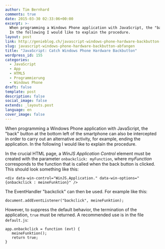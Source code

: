 ```yaml
---
author: Tim Bernhard
comments: true
date: 2015-03-30 02:33:06+00:00
excerpt: >-
  When programming a Windows Phone application with JavaScript, the "back" button at the bottom left of the smartphone can also be intercepted in order to carry out an alternative activity, for example, ending the application.
  In the following I would like to explain the procedure.
layout: post
link: http://genieblog.ch/javascript-windows-phone-hardware-backbutton-abfangen/
slug: javascript-windows-phone-hardware-backbutton-abfangen
title: "JavaScript: Catch Windows Phone Hardware Backbutton"
wordpress_id: 155
categories:
  - JavaScript
  - App 
  - HTML5 
  - Programmierung 
  - Windows Phone
draft: false
template: post
description: false
social_image: false
extends: _layouts.post
language: en
cover_image: false
---
```


When programming a Windows Phone application with JavaScript, the "back" button at the bottom left of the smartphone can also be intercepted in order to carry out an alternative activity, for example, ending the application.
In the following I would like to explain the procedure.

In the crucial HTML page, a _WinJS Application Control_ element must be created with the parameter `onbackclick: myFunction`, where _myFunction_ corresponds to the function that is called when the back button is clicked.
This should look something like this:

    <div data-win-control="WinJS.Application." data-win-options="{onbackclick : meineFunktion}" />

The EventHandler "backclick" can then be used.
For example like this:
    
    document.addEventListener("backclick", meineFunktion);

However, to suppress the default behavior, the termination of the application, `true` must be returned.
A recommended use is in the file `default.js`:

    app.onbackclick = function (evt) {
       meineFunktion();
       return true;
    }
